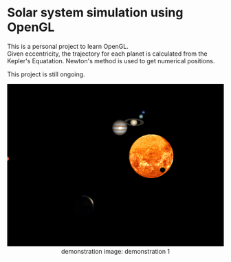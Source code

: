 # Solar system simulation using OpenGL

This is a personal project to learn OpenGL.  
Given eccentricity, the trajectory for each planet is calculated from the Kepler's Equatation. Newton's method is used to get numerical positions.  

This project is still ongoing.

<p align="center">
    <img src="./images/demonstration1.png" title="demonstration1">    
    demonstration image: demonstration 1
</p>